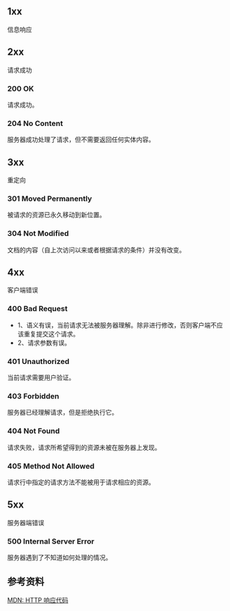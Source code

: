 ## 1xx

信息响应

## 2xx

请求成功

### 200 OK

请求成功。

### 204 No Content

服务器成功处理了请求，但不需要返回任何实体内容。

## 3xx

重定向

### 301 Moved Permanently

被请求的资源已永久移动到新位置。

### 304 Not Modified

文档的内容（自上次访问以来或者根据请求的条件）并没有改变。

## 4xx

客户端错误

### 400 Bad Request

- 1、语义有误，当前请求无法被服务器理解。除非进行修改，否则客户端不应该重复提交这个请求。
- 2、请求参数有误。

### 401 Unauthorized

当前请求需要用户验证。

### 403 Forbidden

服务器已经理解请求，但是拒绝执行它。

### 404 Not Found

请求失败，请求所希望得到的资源未被在服务器上发现。

### 405 Method Not Allowed

请求行中指定的请求方法不能被用于请求相应的资源。

## 5xx

服务器端错误

### 500 Internal Server Error

服务器遇到了不知道如何处理的情况。

## 参考资料

[MDN: HTTP 响应代码](https://developer.mozilla.org/zh-CN/docs/Web/HTTP/Status)
